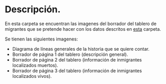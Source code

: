 # Descripción.

En esta carpeta se encuentran las imagenes del borrador del tablero de migrantes que se pretende hacer con los datos descritos en [esta](https://github.com/Maleniski/ing-caracteristicas/tree/main/FuentesDatosMigrantes) carpeta.

Se tienen las siguientes imagenes:

* Diagrama de líneas generales de la historia que se quiere contar.
* Borrador de página 1 del tablero (descripción general).
* Borrador de página 2 del tablero (información de inmigrantes localizados muertos).
* Borrador de página 3 del tablero (información de inmigrantes localizados vivos).
